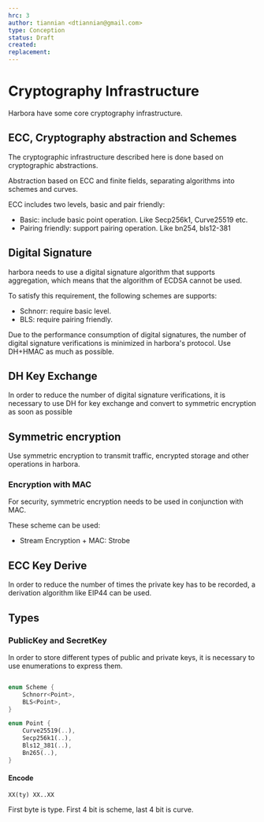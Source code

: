 ```yaml
---
hrc: 3
author: tiannian <dtiannian@gmail.com>
type: Conception
status: Draft
created: 
replacement:
---
```


# Cryptography Infrastructure

Harbora have some core cryptography infrastructure.

## ECC, Cryptography abstraction and Schemes

The cryptographic infrastructure described here is done based on cryptographic abstractions.

Abstraction based on ECC and finite fields, separating algorithms into schemes and curves.

ECC includes two levels, basic and pair friendly:

- Basic: include basic point operation. Like Secp256k1, Curve25519 etc.
- Pairing friendly: support pairing operation. Like bn254, bls12-381

## Digital Signature

harbora needs to use a digital signature algorithm that supports aggregation,
which means that the algorithm of ECDSA cannot be used.

To satisfy this requirement, the following schemes are supports:

- Schnorr: require basic level.
- BLS: require pairing friendly.

Due to the performance consumption of digital signatures, the number of digital signature
verifications is minimized in harbora's protocol.
Use DH+HMAC as much as possible.

## DH Key Exchange

In order to reduce the number of digital signature verifications,
it is necessary to use DH for key exchange and convert to symmetric encryption as soon as possible

## Symmetric encryption

Use symmetric encryption to transmit traffic, encrypted storage and other operations in harbora.

### Encryption with MAC

For security, symmetric encryption needs to be used in conjunction with MAC.

These scheme can be used:

- Stream Encryption + MAC: Strobe

## ECC Key Derive

In order to reduce the number of times the private key has to be recorded, a derivation algorithm like EIP44 can be used.

## Types

### PublicKey and SecretKey

In order to store different types of public and private keys, it is necessary to use enumerations to express them.

``` rust

enum Scheme {
    Schnorr<Point>,
    BLS<Point>,
}

enum Point {
    Curve25519(..),
    Secp256k1(..),
    Bls12_381(..),
    Bn265(..),
}
```
#### Encode

``` shell
XX(ty) XX..XX
```

First byte is type. First 4 bit is scheme, last 4 bit is curve.

